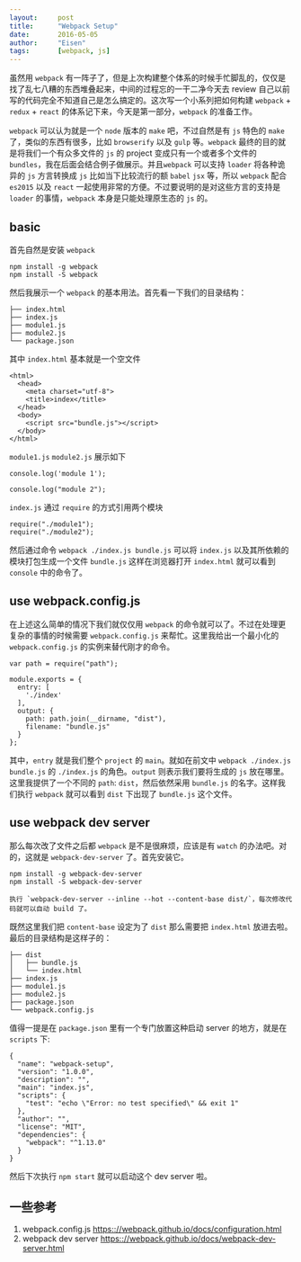 ```yaml
---
layout:     post
title:      "Webpack Setup"
date:       2016-05-05
author:     "Eisen"
tags:       [webpack, js]
---
```


虽然用 `webpack` 有一阵子了，但是上次构建整个体系的时候手忙脚乱的，仅仅是找了乱七八糟的东西堆叠起来，中间的过程忘的一干二净今天去 review 自己以前写的代码完全不知道自己是怎么搞定的。这次写一个小系列把如何构建 `webpack` + `redux` + `react` 的体系记下来，今天是第一部分，`webpack` 的准备工作。

`webpack` 可以认为就是一个 `node` 版本的 `make` 吧，不过自然是有 `js` 特色的 `make` 了，类似的东西有很多，比如 `browserify` 以及 `gulp` 等。`webpack` 最终的目的就是将我们一个有众多文件的 `js` 的 project 变成只有一个或者多个文件的 `bundles`，我在后面会结合例子做展示。并且`webpack` 可以支持 `loader` 将各种诡异的 `js` 方言转换成 `js` 比如当下比较流行的额 `babel` `jsx` 等，所以 `webpack` 配合 `es2015` 以及 `react` 一起使用非常的方便。不过要说明的是对这些方言的支持是 `loader` 的事情，`webpack` 本身是只能处理原生态的 `js` 的。

## basic

首先自然是安装 `webpack`

```
npm install -g webpack
npm install -S webpack
```

然后我展示一个 `webpack` 的基本用法。首先看一下我们的目录结构：

```
├── index.html
├── index.js
├── module1.js
├── module2.js
└── package.json
```

其中 `index.html` 基本就是一个空文件

```
<html>
  <head>
    <meta charset="utf-8">
    <title>index</title>
  </head>
  <body>
    <script src="bundle.js"></script>
  </body>
</html>
```

`module1.js` `module2.js` 展示如下

```
console.log('module 1');
```

```
console.log("module 2");
```

`index.js` 通过 `require` 的方式引用两个模块

```
require("./module1");
require("./module2");
```

然后通过命令 `webpack ./index.js bundle.js` 可以将 `index.js` 以及其所依赖的模块打包生成一个文件 `bundle.js` 这样在浏览器打开 `index.html` 就可以看到 `console` 中的命令了。

## use webpack.config.js

在上述这么简单的情况下我们就仅仅用 `webpack` 的命令就可以了。不过在处理更复杂的事情的时候需要 `webpack.config.js` 来帮忙。这里我给出一个最小化的 `webpack.config.js` 的实例来替代刚才的命令。

```
var path = require("path");

module.exports = {
  entry: [
    './index'
  ],
  output: {
    path: path.join(__dirname, "dist"),
    filename: "bundle.js"
  }
};
```

其中，`entry` 就是我们整个 `project` 的 `main`。就如在前文中 `webpack ./index.js bundle.js` 的 `./index.js` 的角色。`output` 则表示我们要将生成的 `js` 放在哪里。这里我提供了一个不同的 `path`: `dist`，然后依然采用 `bundle.js` 的名字。这样我们执行 `webpack` 就可以看到 `dist` 下出现了 `bundle.js` 这个文件。


## use webpack dev server

那么每次改了文件之后都 `webpack` 是不是很麻烦，应该是有 `watch` 的办法吧。对的，这就是 `webpack-dev-server` 了。首先安装它。

```
npm install -g webpack-dev-server
npm install -S webpack-dev-server
```

	执行 `webpack-dev-server --inline --hot --content-base dist/`，每次修改代码就可以自动 build 了。

既然这里我们把 `content-base` 设定为了 `dist` 那么需要把 `index.html` 放进去啦。最后的目录结构是这样子的：

```
├── dist
│   ├── bundle.js
│   └── index.html
├── index.js
├── module1.js
├── module2.js
├── package.json
└── webpack.config.js
```

值得一提是在 `package.json` 里有一个专门放置这种启动 server 的地方，就是在 `scripts` 下:

```
{
  "name": "webpack-setup",
  "version": "1.0.0",
  "description": "",
  "main": "index.js",
  "scripts": {
    "test": "echo \"Error: no test specified\" && exit 1"
  },
  "author": "",
  "license": "MIT",
  "dependencies": {
    "webpack": "^1.13.0"
  }
}
```

然后下次执行 `npm start` 就可以启动这个 dev server 啦。

## 一些参考

1. webpack.config.js [https:://webpack.github.io/docs/configuration.html](http://webpack.github.io/docs/configuration.html)
2. webpack dev server [https:://webpack.github.io/docs/webpack-dev-server.html](http://webpack.github.io/docs/webpack-dev-server.html)
